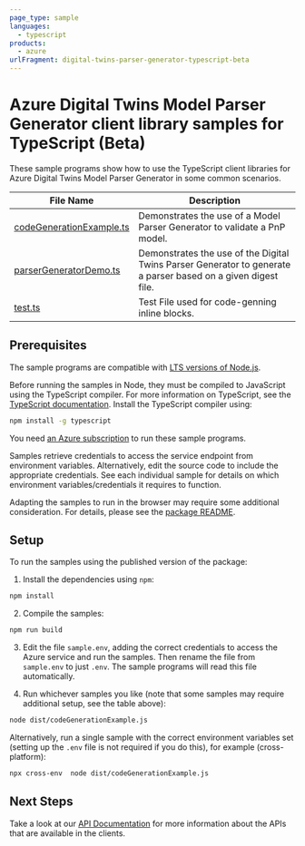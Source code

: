 ```yaml
---
page_type: sample
languages:
  - typescript
products:
  - azure
urlFragment: digital-twins-parser-generator-typescript-beta
---
```


# Azure Digital Twins Model Parser Generator client library samples for TypeScript (Beta)

These sample programs show how to use the TypeScript client libraries for Azure Digital Twins Model Parser Generator in some common scenarios.

| **File Name**                                     | **Description**                                                                                               |
| ------------------------------------------------- | ------------------------------------------------------------------------------------------------------------- |
| [codeGenerationExample.ts][codegenerationexample] | Demonstrates the use of a Model Parser Generator to validate a PnP model.                                     |
| [parserGeneratorDemo.ts][parsergeneratordemo]     | Demonstrates the use of the Digital Twins Parser Generator to generate a parser based on a given digest file. |
| [test.ts][test]                                   | Test File used for code-genning inline blocks.                                                                |

## Prerequisites

The sample programs are compatible with [LTS versions of Node.js](https://nodejs.org/about/releases/).

Before running the samples in Node, they must be compiled to JavaScript using the TypeScript compiler. For more information on TypeScript, see the [TypeScript documentation][typescript]. Install the TypeScript compiler using:

```bash
npm install -g typescript
```

You need [an Azure subscription][freesub] to run these sample programs.

Samples retrieve credentials to access the service endpoint from environment variables. Alternatively, edit the source code to include the appropriate credentials. See each individual sample for details on which environment variables/credentials it requires to function.

Adapting the samples to run in the browser may require some additional consideration. For details, please see the [package README][package].

## Setup

To run the samples using the published version of the package:

1. Install the dependencies using `npm`:

```bash
npm install
```

2. Compile the samples:

```bash
npm run build
```

3. Edit the file `sample.env`, adding the correct credentials to access the Azure service and run the samples. Then rename the file from `sample.env` to just `.env`. The sample programs will read this file automatically.

4. Run whichever samples you like (note that some samples may require additional setup, see the table above):

```bash
node dist/codeGenerationExample.js
```

Alternatively, run a single sample with the correct environment variables set (setting up the `.env` file is not required if you do this), for example (cross-platform):

```bash
npx cross-env  node dist/codeGenerationExample.js
```

## Next Steps

Take a look at our [API Documentation][apiref] for more information about the APIs that are available in the clients.

[codegenerationexample]: https://github.com/Azure/azure-sdk-for-js/blob/main/sdk/digitaltwins/digital-twins-parser-generator/samples/v1-beta/typescript/src/codeGenerationExample.ts
[parsergeneratordemo]: https://github.com/Azure/azure-sdk-for-js/blob/main/sdk/digitaltwins/digital-twins-parser-generator/samples/v1-beta/typescript/src/parserGeneratorDemo.ts
[test]: https://github.com/Azure/azure-sdk-for-js/blob/main/sdk/digitaltwins/digital-twins-parser-generator/samples/v1-beta/typescript/src/test.ts
[apiref]: https://docs.microsoft.com/javascript/api/
[freesub]: https://azure.microsoft.com/free/
[package]: https://github.com/Azure/azure-sdk-for-js/tree/main/sdk/digitaltwins/digital-twins-parser-generator/README.md
[typescript]: https://www.typescriptlang.org/docs/home.html

